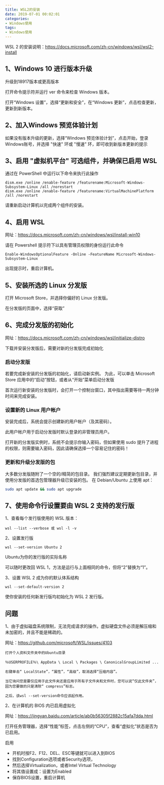 ```yaml
---
title: WSL2的安装
date: 2019-07-01 00:02:01
categories:
- Windows使用
tags:
- Windows使用
---
```



WSL 2 的安装说明：<https://docs.microsoft.com/zh-cn/windows/wsl/wsl2-install>

## 1、Windows 10 进行版本升级

升级到18917版本或更高版本

打开命令提示符并运行 ver 命令来检查 Windows 版本。

打开“Windows 设置”，选择“更新和安全”，在“Windows 更新”，点击检查更新，更新到新版本。

## 2、加入Windows 预览体验计划

如果没有版本升级的更新，选择“Windows 预览体验计划”，点击开始，登录Windows账号，并选择 "快速" 环或 "慢速" 环，即可收到新版本更新的提示

## 3、启用 "虚拟机平台" 可选组件，并确保已启用 WSL

通过在 PowerShell 中运行以下命令来执行此操作

```log
dism.exe /online /enable-feature /featurename:Microsoft-Windows-Subsystem-Linux /all /norestart
dism.exe /online /enable-feature /featurename:VirtualMachinePlatform /all /norestart
```

请重新启动计算机以完成两个组件的安装。

## 4、启用 WSL

网址：<https://docs.microsoft.com/zh-cn/windows/wsl/install-win10>

请在 Powershell 提示符下以具有管理员权限的身份运行此命令

```log
Enable-WindowsOptionalFeature -Online -FeatureName Microsoft-Windows-Subsystem-Linux
```

出现提示时，重启计算机。

## 5、安装所选的 Linux 分发版

打开 Microsoft Store，并选择你偏好的 Linux 分发版。

在分发版的页面中，选择“获取”

## 6、完成分发版的初始化

网址：<https://docs.microsoft.com/zh-cn/windows/wsl/initialize-distro>

下载并安装分发版后，需要对新的分发版完成初始化

### 启动分发版

若要完成新安装的分发版的初始化，请启动新实例。 为此，可以单击 Microsoft Store 应用中的“启动”按钮，或者从“开始”菜单启动分发版

首次运行新安装的分发版时，会打开一个控制台窗口，其中指出需要等待一两分钟时间来完成安装。

### 设置新的 Linux 用户帐户

安装完成后，系统会提示创建新的用户帐户（及其密码）。

此用户帐户用于启动分发版时默认登录的非管理员用户。

打开新的分发版实例时，系统不会提示你输入密码，但如果使用 sudo 提升了进程的权限，则需要输入密码，因此请确保选择一个容易记住的密码！

### 更新和升级分发版的包

大多数分发版随附了一个空的/精简的包目录。 我们强烈建议定期更新包目录，并使用分发版的首选包管理器升级已安装的包。 在 Debian/Ubuntu 上使用 apt：

```bash
sudo apt update && sudo apt upgrade
```

## 7、使用命令行设置要由 WSL 2 支持的发行版

1、查看每个发行版使用的 WSL 版本：

```log
wsl --list --verbose 或 wsl -l -v
```

2、设置发行版

```log
wsl --set-version Ubuntu 2
```

Ubuntu为你的发行版的实际名称

可以随时更改回 WSL 1，方法是运行与上面相同的命令，但将“2”替换为“1”。

3、设置 WSL 2 成为你的默认体系结构

```log
wsl --set-default-version 2
```

使你安装的任何新发行版均初始化为 WSL 2 发行版。

## 问题

1、由于虚拟磁盘系统限制，无法完成请求的操作。虚拟硬盘文件必须是解压缩和未加密的，并且不能是稀疏的。

网址：<https://github.com/microsoft/WSL/issues/4103>

```log
打开个人资料文件夹中的Ubuntu目录

％USERPROFILE％\ AppData \ Local \ Packages \ CanonicalGroupLimited ...

右键单击“ LocalState”，“属性”，“高级”，取消选择“压缩内容”。

当它询问您是要仅应用于此文件夹还是应用于所有子文件夹和文件时，您可以说“仅此文件夹”，因为您要做的只是清除“ compress”标志。

之后，该wsl --set-version命令应该起作用。
```

2、在计算机的 BIOS 内已启用虚拟化

网址：<https://jingyan.baidu.com/article/ab0b56305f2882c15afa7dda.html>

打开任务管理器，选择“性能”标签，点击左侧的“CPU”，查看“虚拟化”状态是否为已启用。

启用

- 开机时按F2、F12、DEL、ESC等键就可以进入到BIOS
- 找到Configuration选项或者Security选项，
- 然后选择Virtualization，或者Intel Virtual Technology
- 将其值设置成：设置为Enabled
- 保存BIOS设置，重启计算机
